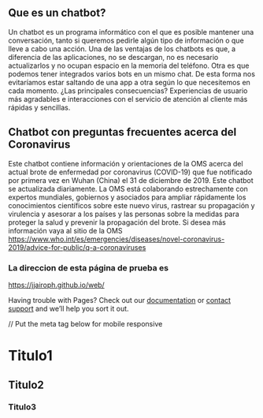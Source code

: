 ## Que es un chatbot?
Un chatbot es un programa informático con el que es posible mantener una conversación, tanto si queremos pedirle algún tipo de información o que lleve a cabo una acción. 
Una de las ventajas de los chatbots es que, a diferencia de las aplicaciones, no se descargan, no es necesario actualizarlos y no ocupan espacio en la memoria del teléfono. Otra es que podemos tener integrados varios bots en un mismo chat. De esta forma nos evitaríamos estar saltando de una app a otra según lo que necesitemos en cada momento. ¿Las principales consecuencias? Experiencias de usuario más agradables e interacciones con el servicio de atención al cliente más rápidas y sencillas.

## Chatbot con preguntas frecuentes acerca del Coronavirus
Este chatbot contiene información y orientaciones de la OMS acerca del actual brote de enfermedad por coronavirus (COVID-19) que fue notificado por primera vez en Wuhan (China) el 31 de diciembre de 2019. Este chatbot se actualizada diariamente.
La OMS está colaborando estrechamente con expertos mundiales, gobiernos y asociados para ampliar rápidamente los conocimientos científicos sobre este nuevo virus, rastrear su propagación y virulencia y asesorar a los países y las personas sobre la medidas para proteger la salud y prevenir la propagación del brote. Si desea más información vaya al sitio de la OMS https://www.who.int/es/emergencies/diseases/novel-coronavirus-2019/advice-for-public/q-a-coronaviruses


### La direccion de esta página de prueba es
https://jjairoph.github.io/web/


Having trouble with Pages? Check out our [documentation](https://help.github.com/categories/github-pages-basics/) or [contact support](https://github.com/contact) and we’ll help you sort it out.

<script src="https://cdn.cai.tools.sap/webchat/webchat.js"
channelId="45374742-6dc0-4401-984b-132562e8f776"
token="2b1dec673601878f2a4e70e28cda979e"
id="cai-webchat"
></script>

// Put the meta tag below for mobile responsive
<meta name="viewport" content="width=device-width">

# Titulo1
## Titulo2
### Titulo3

